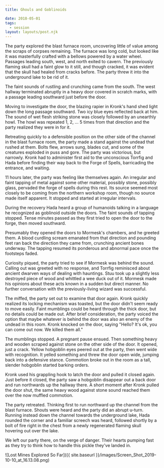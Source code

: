 ```yaml
---
title: Ghouls and Goblinoids

date: 2018-05-01
tags:
  - session
layout: layouts/post.njk
---
```


The party explored the blast furnace room, uncovering little of value among the scraps of corpses remaining. The furnace was long cold, but looked like it was masterfully crafted with a bellows powered by a water wheel. Passages leading south, west, and north exited to cavern. The previously flaming skull had a faint glow to it still, and though cracked, it was evident that the skull had healed from cracks before. The party threw it into the underground lake to be rid of it.

The faint sounds of rustling and crunching came from the south. The west hallway terminated abruptly in a heavy door covered in scratch marks, with a passage leading southward just before the door.

Moving to investigate the door, the blazing rapier in Kronk's hand shed light down the long passage southward. Two icy blue eyes reflected back at him. The sound of wet flesh striking stone was closely followed by an unearthly howl. The howl was repeated 1, 2, ... 5 times from that direction and the party realized they were in for it.

Retreating quickly to a defensible position on the other side of the channel in the blast furnace room, the party made a stand against the undead that rushed at them. Bolts flew, arrows sung, blades cut, and some of the creatures exploded in puss and gore. The party was victorious, but narrowly. Kronk had to administer first aid to the unconscious Torrfig and Hada before finding their way back to the Forge of Spells, barricading the entrance, and waiting.

11 hours later, the party was feeling like themselves again. An irregular and faint tapping of metal against some other material, possibly stone, possibly glass, pervaded the forge of spells during this rest. Its source seemed most closely to be coming from the northern workshop room, though no source made itself apparent. It stopped and started at irregular intervals.

During the recovery Hada heard a group of humanoids talking in a language he recognized as goblinoid outside the doors. The faint sounds of tapping stopped. Tense minutes passed as they first tried to open the door to the forge, then moved southward.

Presumably they opened the doors to Mormesk's chambers, and he greeted them. A blood curdling scream emanated from that direction and pounding feet ran back the direction they came from, crunching ancient bones underway. The tapping resumed its ponderous and abnormal pace once the footsteps faded.

Curiosity piqued, the party tried to see if Mormesk was behind the sound. Calling out was greeted with no response, and Torrfig reminisced about ancient dwarven ways of dealing with hauntings. Stuu took up a slightly less destroyed piece of wood and whittled a wee duck out of it. Mormesk made his opinions about these acts known in a sudden but direct manner. No further conversation with the previously-living wizard was successful.

The miffed, the party set out to examine that door again. Kronk quickly realized its locking mechanism was toasted, but the door didn't seem ready to move easily. Faint mumblings could be heard through the thick door, but no details could be made out. After brief consideration, the party voiced the option that maybe whatever is behind the door was also an enemy of the undead in this room. Kronk knocked on the door, saying "Hello? It's ok, you can come out now. We killed them all."

The mumblings stopped. A pregnant pause ensued. Then something heavy and wooden scraped against stone on the other side of the door. It opened, just a crack. Yellow hobgoblin eyes peered out at the party, then went wide with recognition. It yelled something and threw the door open wide, jumping back into a defensive stance. Commotion broke out in the room as a tall, slender hobgoblin started barking orders.

Kronk used his grappling hook to latch the door and pulled it closed again. Just before it closed, the party saw a hobgoblin disappear out a back door and run northwards up the hallway there. A short moment after Kronk pulled the door shut, the same heavy wood against stone sound reached them over the now muffled commotion.

The party retreated. Thinking first to run northward up the channel from the blast furnace. Shouts were heard and the party did an abrupt u-turn. Running instead down the channel towards the underground lake, Hada rounded the corner and a familiar screech was heard, followed shortly by a bolt of fire right in the chest from a newly regenerated flaming skull hovering out over the lake.

We left our party there, on the verge of danger. Their hearts pumping fast as they try to think how to handle this pickle they've landed in.

![Lost Mines Explored So Far]({{ site.baseurl }}/images/Screen_Shot_2019-10-10_at_16.13.08.png)
